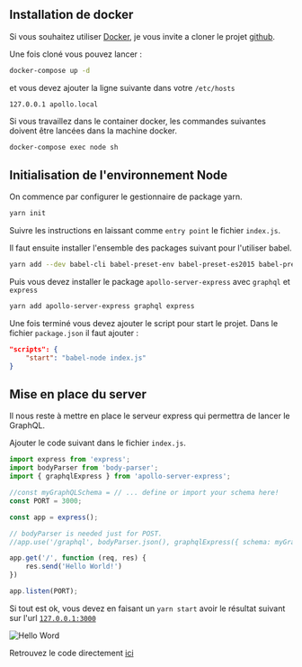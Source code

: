 ## Installation de docker

Si vous souhaitez utiliser [Docker](https://www.docker.com/), je vous invite a cloner le projet [github](https://github.com/duck-invaders/graphql-apollo).

Une fois cloné vous pouvez lancer :

```bash
docker-compose up -d
```

et vous devez ajouter la ligne suivante dans votre `/etc/hosts`

```
127.0.0.1 apollo.local
```

Si vous travaillez dans le container docker, les commandes suivantes doivent être lancées dans la machine docker.

```bash
docker-compose exec node sh
```

## Initialisation de l'environnement Node

On commence par configurer le gestionnaire de package yarn.

```bash
yarn init
```

Suivre les instructions en laissant comme `entry point` le fichier `index.js`.

Il faut ensuite installer l'ensemble des packages suivant pour l'utiliser babel.

```bash
yarn add --dev babel-cli babel-preset-env babel-preset-es2015 babel-preset-stage-0
```

Puis vous devez installer le package `apollo-server-express` avec `graphql` et `express`

```bash
yarn add apollo-server-express graphql express
````

Une fois terminé vous devez ajouter le script pour start le projet. Dans le fichier `package.json` il faut ajouter :

```json
"scripts": {
    "start": "babel-node index.js"
}
```

## Mise en place du server

Il nous reste à mettre en place le serveur express qui permettra de lancer le GraphQL.

Ajouter le code suivant dans le fichier `index.js`.

```js
import express from 'express';
import bodyParser from 'body-parser';
import { graphqlExpress } from 'apollo-server-express';

//const myGraphQLSchema = // ... define or import your schema here!
const PORT = 3000;

const app = express();

// bodyParser is needed just for POST.
//app.use('/graphql', bodyParser.json(), graphqlExpress({ schema: myGraphQLSchema }));

app.get('/', function (req, res) {
    res.send('Hello World!')
})

app.listen(PORT);
```

Si tout est ok, vous devez en faisant un `yarn start` avoir le résultat suivant sur l'url [`127.0.0.1:3000`](http://127.0.0.1:3000/)

![Hello Word](/assets/2018-03-20-graphql-avec-apollo/hello.png)

Retrouvez le code directement [ici](https://github.com/duck-invaders/graphql-apollo/tree/codelabs-step1)
